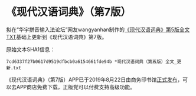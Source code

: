 # 《现代汉语词典》（第7版）

拟在“华宇拼音输入法论坛”网友wangyanhan制作的[《现代汉语词典》第5版全文TXT](http://bbs.unispim.com/forum.php?mod=viewthread&tid=31657)基础上更新到《现代汉语词典》第7版。

原始文本SHA1信息：
```
7cd6337f27b0617d9519dfbcb0a6154661fde94b *现代汉语词典（第五版）全文_更新.txt
```

《现代汉语词典》（第7版）APP已于2019年8月22日由商务印书馆[正式发布](https://www.cp.com.cn/Content/2019/08-23/0955327256.html)，可以去APP商店免费下载，正版党可以付费支持高级功能。
